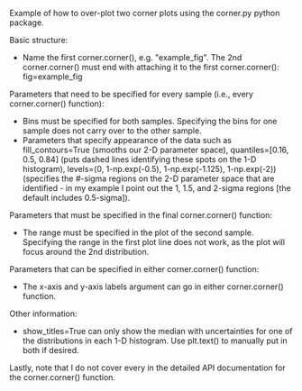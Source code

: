 Example of how to over-plot two corner plots using the corner.py python package.

Basic structure:
- Name the first corner.corner(), e.g. "example_fig". The 2nd corner.corner() must end with attaching it to the first corner.corner(): fig=example_fig


Parameters that need to be specified for every sample (i.e., every corner.corner() function):
- Bins must be specified for both samples. Specifying the bins for one sample does not carry over to the other sample.
- Parameters that specify appearance of the data such as fill_contours=True (smooths our 2-D parameter space), quantiles=[0.16, 0.5, 0.84] (puts dashed lines identifying these spots on the 1-D histogram), levels=(0, 1-np.exp(-0.5), 1-np.exp(-1.125), 1-np.exp(-2)) (specifies the #-sigma regions on the 2-D parameter space that are identified - in my example I point out the 1, 1.5, and 2-sigma regions [the default includes 0.5-sigma]).


Parameters that must be specified in the final corner.corner() function:
- The range must be specified in the plot of the second sample. Specifying the range in the first plot line does not work, as the plot will focus around the 2nd distribution.


Parameters that can be specified in either corner.corner() function:
- The x-axis and y-axis labels argument can go in either corner.corner() function.


Other information:
- show_titles=True can only show the median with uncertainties for one of the distributions in each 1-D histogram.  Use plt.text() to manually put in both if desired.


Lastly, note that I do not cover every in the detailed API documentation for the corner.corner() function.  
